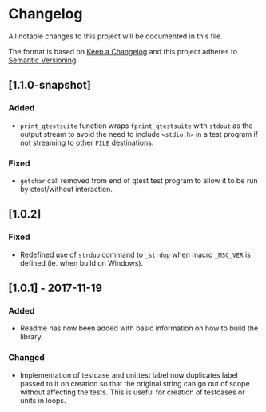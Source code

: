 # Changelog
All notable changes to this project will be documented in this file.

The format is based on [Keep a Changelog](http://keepachangelog.com/en/1.0.0/)
and this project adheres to [Semantic Versioning](http://semver.org/spec/v2.0.0.html).

## [1.1.0-snapshot]
### Added
- `print_qtestsuite` function wraps `fprint_qtestsuite` with `stdout` as the output stream
   to avoid the need to include `<stdio.h>` in a test program if not streaming to other `FILE`
   destinations.

### Fixed
- `getchar` call removed from end of qtest test program to allow it to be run by ctest/without
  interaction.

## [1.0.2]
### Fixed
- Redefined use of `strdup` command to `_strdup` when macro `_MSC_VER` is defined (ie. when
  build on Windows).

## [1.0.1] - 2017-11-19
### Added
- Readme has now been added with basic information on how to build the library.

### Changed
- Implementation of testcase and unittest label now duplicates label passed to it on creation
  so that the original string can go out of scope without affecting the tests. This is useful
  for creation of testcases or units in loops.
